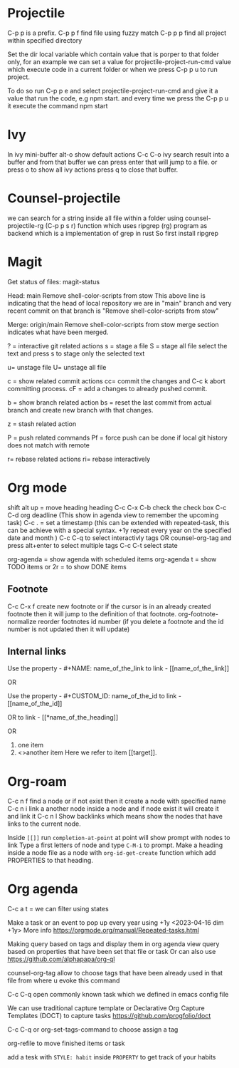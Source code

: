 # Projectile #

C-p p is a prefix.
C-p p f find file using fuzzy match 
C-p p p find all project within specified directory 

Set the dir local variable which contain value that is porper to that folder only, for an example we can set a value for projectile-project-run-cmd value which execute code in a current folder or when we press C-p p u to run project.

To do so run C-p p e and select projectile-project-run-cmd and give it a value that run the code, e.g npm start. and every time we press the C-p p u it execute the command npm start


# Ivy #
In ivy mini-buffer alt-o show default actions
C-c C-o ivy search result into a buffer and from that buffer we can press enter that will jump to a file. or press o to show all ivy actions
press q to close that buffer.



# Counsel-projectile #
we can search for  a string inside all file within a folder using counsel-projectile-rg (C-p p s r) function which uses ripgrep (rg) program as backend which is a implementation of grep in rust
So first install ripgrep


# Magit #
Get status of files: 
magit-status

Head:     main Remove shell-color-scripts from stow
This above line is indicating that the head of local repository we are in "main" branch and very recent commit on that branch is "Remove shell-color-scripts from stow"

Merge:    origin/main Remove shell-color-scripts from stow
merge section indicates what have been merged.

? = interactive git related actions
s = stage a file 
S = stage all file 
select the text and press s to stage only the selected text 

u= unstage file 
U= unstage all file 

c = show related commit actions 
cc= commit the changes and C-c k abort committing process.
cF = add a changes to already pushed commit.


b = show branch related action
bs = reset the last commit from actual branch and create new branch with that changes.

z = stash related action

P = push related commands 
Pf = force push can be done if local git history does not match with remote

r= rebase related actions 
ri= rebase interactively

# Org mode #
shift alt up = move heading heading 
C-c C-x C-b check the check box
C-c C-d org deadline (This show in agenda view to remember the upcoming task)
C-c . = set a timestamp (this can be extended with repeated-task, this can be achieve with a special syntax. +1y repeat every year on the specified date and month )
C-c C-q to select interactivly tags
OR counsel-org-tag and press alt+enter to select multiple tags
C-c C-t select state

org-agenda = show agenda with scheduled items
org-agenda t = show TODO items or 2r =  to show DONE items


## Footnote ##
C-c C-x f create new footnote or if the cursor is in an already created footnote then it will jump to the definition of that footnote.
org-footnote-normalize reorder footnotes id number (if you delete a footnote and the id number is not updated then it will update)

## Internal links ##
Use the property -  #+NAME: name_of_the_link
to link -           [[name_of_the_link]]

OR

Use the property -  #+CUSTOM_ID: name_of_the_id
to link -           [[name_of_the_id]]

OR
to link -           [[*name_of_the_heading]]

OR
1. one item
2. <<target>>another item
Here we refer to item [[target]].




# Org-roam #
C-c n f find a node or if not exist then it create a node with specified name
C-c n i link a another node inside a node and if node exist it will create it and link it
C-c n l Show backlinks which means show the nodes that have links to the current node.


Inside `[[]]` run `completion-at-point` at point will show prompt with nodes to link
Type a first letters of node and type `C-M-i` to prompt.
Make a heading inside a node file as a node with `org-id-get-create` function which add PROPERTIES to that heading.



# Org agenda #
C-c a t = we can filter using states

Make a task or an event to pop up every year using +1y
<2023-04-16 dim +1y>
More info https://orgmode.org/manual/Repeated-tasks.html



Making query based on tags and display them in org agenda view
query based on properties that have been set that file or task
Or can also use https://github.com/alphapapa/org-ql


counsel-org-tag allow to choose tags that have been already used in that file from where u evoke this command

C-c C-q open commonly known task which we defined in emacs config file

We can use traditional capture template or Declarative Org Capture Templates (DOCT) to capture tasks
https://github.com/progfolio/doct

C-c C-q or org-set-tags-command to choose assign a tag

org-refile to move finished items or task

add a tesk with `STYLE: habit` inside `PROPERTY` to get track of your habits
